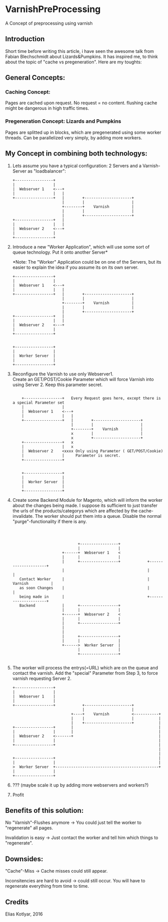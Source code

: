 # VarnishPreProcessing
A Concept of preprocessing using varnish

## Introduction

Short time before writing this article, i have seen the awesome talk from Fabian Blechschmidt about Lizards&Pumpkins. It has inspired me, to think about the topic of "cache vs pregeneration". Here are my toughts:

## General Concepts:

### Caching Concept:

Pages are cached upon request. No request = no content. flushing cache might be dangerous 
in high traffic times. 

### Pregeneration Concept:  Lizards and Pumpkins

Pages are splitted up in blocks, which are pregenerated using some worker threads. Can be parallelized very simply, by adding more workers. 

## My Concept in combining both technologys:

1. Lets assume you have a typical configuration:  2 Servers and a Varnish-Server as "loadbalancer":

    ```
    +-----------------+
    |                 |
    |  Webserver 1    <---+
    |                 |   |
    +-----------------+   |        +---------------------+
                          |        |                     |
                          +--------+    Varnish          |
                          |        |                     |
                          |        +---------------------+
    +-----------------+   |
    |                 |   |
    |  Webserver 2    <---+
    |                 |
    +-----------------+
    ```

2. Introduce a new "Worker Application", which will use some sort of queue technology. Put it onto another Server*

    *Note: The "Worker" Application could be on one of the Servers, but its easier to explain the idea if you assume its on its own server.
    ```
    +-----------------+
    |                 |
    |  Webserver 1    <---+
    |                 |   |
    +-----------------+   |        +---------------------+
                          |        |                     |
                          +--------+    Varnish          |
                          |        |                     |
                          |        +---------------------+
    +-----------------+   |
    |                 |   |
    |  Webserver 2    <---+
    |                 |
    +-----------------+
    
    
    +-----------------+
    |                 |
    |  Worker Server  |
    |                 |
    +-----------------+
    ```

3. Reconfigure the Varnish to use only Webserver1.  
 Create an GET/POST/Cookie Parameter which will force Varnish into using Server 2. Keep this parameter secret.
 
    ```
    
        +-----------------+   Every Request goes here, except there is a special Parameter set
        |                 |
        |  Webserver 1    <---+
        |                 |   |
        +-----------------+   |        +---------------------+
                              |        |                     |
                              +--------+    Varnish          |
                              x        |                     |
                              x        +---------------------+
        +-----------------+   x
        |                 |   x
        |  Webserver 2    <xxxx Only using Parameter ( GET/POST/Cookie)
        |                 |     Parameter is secret.
        +-----------------+
    
    
        +-----------------+
        |                 |
        |  Worker Server  |
        |                 |
        +-----------------+
    
    ```

4. Create some Backend Module for Magento, which will inform the worker about the changes being made. I suppose its sufficient to just transfer the urls of the products/categorys which are affected by the cache-invalidate. The worker should put them into a queue. Disable the normal "purge"-functionality if there is any. 

    ```
    
    
    
                                 +-----------------+
                                 |                 |
                          +------+  Webserver 1    <
                          |      |                 |
                          |      +-----------------+            +---------------------+
                          |                                     |                     |
       Contact Worker     |                                     |    Varnish          |
       as soon Changes    |                                     |                     |
       being made in      |                                     +---------------------+
       Backend            |      +-----------------+
                          |      |                 |
                          +------+  Webserver 2    <
                          |      |                 |
                          |      +-----------------+
                          |
                          |
                          |      +-----------------+
                          |      |                 |
                          +------>  Worker Server  |
                                 |                 |
                                 +-----------------+
    
    
    ```

5. The worker will process the entrys(=URL) which are on the queue and contact the varnish. Add the "special" Parameter from Step 3, to force varnish requesting Server 2.

    ```
    +-----------------+
    |                 |
    |  Webserver 1    |
    |                 |
    +-----------------+            +---------------------+
                                   |                     |
                              +----+    Varnish          <-----------+
                              |    |                     |           |
                              |    +---------------------+           |
    +-----------------+       |                                      |
    |                 |       |                                      |
    |  Webserver 2    <-------+                                      |
    |                 |                                              |
    +-----------------+                                              |
                                                                     |
                                                                     |
    +-----------------+                                              |
    |                 |                                              |
    >  Worker Server  +----------------------------------------------+
    |                 |
    +-----------------+
    ```

6. ??? (maybe scale it up by adding more webservers and workers?)

7. Profit


## Benefits of this solution:

No "Varnish"-Flushes anymore -> You could just tell the worker to "regenerate" all pages.

Invalidation is easy -> Just contact the worker and tell him which things to "regenerate". 


## Downsides:

"Cache"-Miss -> Cache misses could still appear.

Inconsitencies are hard to avoid -> could still occur. You will have to regenerate everything from time to time.


## Credits

Elias Kotlyar, 2016